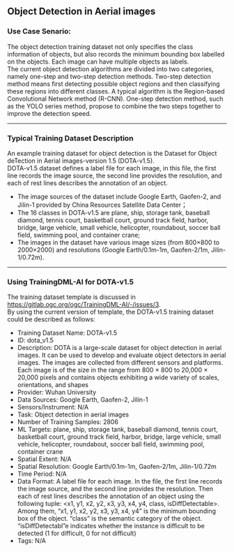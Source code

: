 ## Object Detection in Aerial images

### Use Case Senario:
The object detection training dataset not only specifies the class information of objects, but also records the minimum bounding box labelled on the objects. Each image can have multiple objects as labels.  
The current object detection algorithms are divided into two categories, namely one-step and two-step detection methods. Two-step detection method means first detecting possible object regions and then classifying these regions into different classes. A typical algorithm is the Region-based Convolutional Network method (R-CNN). One-step detection method, such as the YOLO series method, propose to combine the two steps together to improve the detection speed.  

---

### Typical Training Dataset Description
An example training dataset for object detection is the Dataset for Object deTection in Aerial images-version 1.5 (DOTA-v1.5).  
DOTA-v1.5 dataset defines a label file for each image, in this file, the first line records the image source, the second line provides the resolution, and each of rest lines describes the annotation of an object.  

- The image sources of the dataset include Google Earth, Gaofen-2, and Jilin-1 provided by China Resources Satellite Data Center； 
- The 16 classes in DOTA-v1.5 are plane, ship, storage tank, baseball diamond, tennis court, basketball court, ground track field, harbor, bridge, large vehicle, small vehicle, helicopter, roundabout, soccer ball field, swimming pool, and container crane; 
- The images in the dataset have various image sizes (from 800×800 to 2000×2000) and resolutions (Google Earth/0.1m-1m, Gaofen-2/1m, Jilin-1/0.72m).
--- 

### Using TrainingDML-AI for DOTA-v1.5  
The training dataset template is discussed in https://gitlab.ogc.org/ogc/TrainingDML-AI/-/issues/3.   
By using the current version of template, the DOTA-v1.5 training dataset could be described as follows:  

- Training Dataset Name: DOTA-v1.5
- ID: dota_v1.5
- Description: DOTA is a large-scale dataset for object detection in aerial images. It can be used to develop and evaluate object detectors in aerial images. The images are collected from different sensors and platforms. Each image is of the size in the range from 800 × 800 to 20,000 × 20,000 pixels and contains objects exhibiting a wide variety of scales, orientations, and shapes
- Provider: Wuhan University
- Data Sources: Google Earth, Gaofen-2, Jilin-1
- Sensors/Instrument: N/A
- Task: Object detection in aerial images
- Number of Training Samples: 2806
- ML Targets: plane, ship, storage tank, baseball diamond, tennis court, basketball court, ground track field, harbor, bridge, large vehicle, small vehicle, helicopter, roundabout, soccer ball field, swimming pool, container crane
- Spatial Extent: N/A
- Spatial Resolution: Google Earth/0.1m-1m, Gaofen-2/1m, Jilin-1/0.72m
- Time Period: N/A
- Data Format: A label file for each image. In the file, the first line records the image source, and the second line provides the resolution. Then each of rest lines describes the annotation of an object using the following tuple: <x1, y1, x2, y2, x3, y3, x4, y4, class, isDiffDetectable>. Among them, “x1, y1, x2, y2, x3, y3, x4, y4” is the minimum bounding box of the object. “class” is the semantic category of the object. “isDiffDetectabl”e indicates whether the instance is difficult to be detected (1 for difficult, 0 for not difficult)
- Tags: N/A

